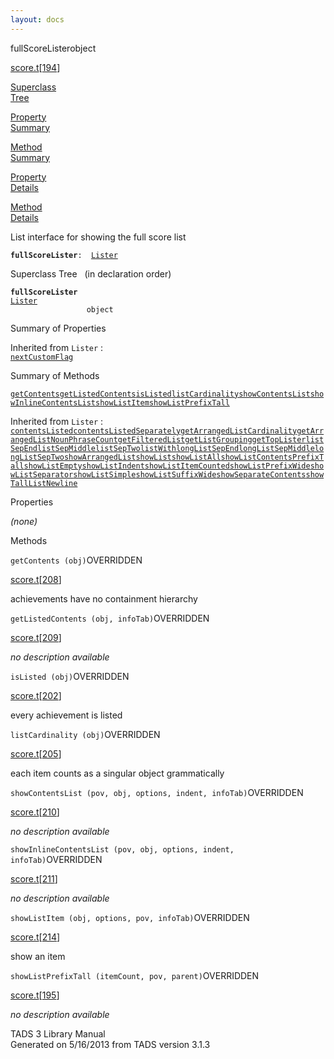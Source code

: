 ```yaml
---
layout: docs
---
```

<span class="title">fullScoreLister</span><span class="type">object</span>

[score.t](../file/score.t.html)\[[194](../source/score.t.html#194)\]

[Superclass  
Tree](#_SuperClassTree_)

[Property  
Summary](#_PropSummary_)

[Method  
Summary](#_MethodSummary_)

[Property  
Details](#_Properties_)

[Method  
Details](#_Methods_)



List interface for showing the full score list

**`fullScoreLister`**` :   `[`Lister`](../object/Lister.html)



<span id="_SuperClassTree_"></span>



<span class="hdln">Superclass Tree</span>   (in declaration order)



**`fullScoreLister`**  
[`Lister`](../object/Lister.html)  
`                 object`  
<span id="_PropSummary_"></span>



<span class="hdln">Summary of Properties</span>  





Inherited from `Lister` :  
[`nextCustomFlag`](../object/Lister.html#nextCustomFlag)

<span id="_MethodSummary_"></span>



<span class="hdln">Summary of Methods</span>  



[`getContents`](#getContents)[`getListedContents`](#getListedContents)[`isListed`](#isListed)[`listCardinality`](#listCardinality)[`showContentsList`](#showContentsList)[`showInlineContentsList`](#showInlineContentsList)[`showListItem`](#showListItem)[`showListPrefixTall`](#showListPrefixTall)

Inherited from `Lister` :  
[`contentsListed`](../object/Lister.html#contentsListed)[`contentsListedSeparately`](../object/Lister.html#contentsListedSeparately)[`getArrangedListCardinality`](../object/Lister.html#getArrangedListCardinality)[`getArrangedListNounPhraseCount`](../object/Lister.html#getArrangedListNounPhraseCount)[`getFilteredList`](../object/Lister.html#getFilteredList)[`getListGrouping`](../object/Lister.html#getListGrouping)[`getTopLister`](../object/Lister.html#getTopLister)[`listSepEnd`](../object/Lister.html#listSepEnd)[`listSepMiddle`](../object/Lister.html#listSepMiddle)[`listSepTwo`](../object/Lister.html#listSepTwo)[`listWith`](../object/Lister.html#listWith)[`longListSepEnd`](../object/Lister.html#longListSepEnd)[`longListSepMiddle`](../object/Lister.html#longListSepMiddle)[`longListSepTwo`](../object/Lister.html#longListSepTwo)[`showArrangedList`](../object/Lister.html#showArrangedList)[`showList`](../object/Lister.html#showList)[`showListAll`](../object/Lister.html#showListAll)[`showListContentsPrefixTall`](../object/Lister.html#showListContentsPrefixTall)[`showListEmpty`](../object/Lister.html#showListEmpty)[`showListIndent`](../object/Lister.html#showListIndent)[`showListItemCounted`](../object/Lister.html#showListItemCounted)[`showListPrefixWide`](../object/Lister.html#showListPrefixWide)[`showListSeparator`](../object/Lister.html#showListSeparator)[`showListSimple`](../object/Lister.html#showListSimple)[`showListSuffixWide`](../object/Lister.html#showListSuffixWide)[`showSeparateContents`](../object/Lister.html#showSeparateContents)[`showTallListNewline`](../object/Lister.html#showTallListNewline)

<span id="_Properties_"></span>



<span class="hdln">Properties</span>  



*(none)* <span id="_Methods_"></span>



<span class="hdln">Methods</span>  



<span id="getContents"></span>

`getContents (obj)`<span class="rem">OVERRIDDEN</span>

[score.t](../file/score.t.html)\[[208](../source/score.t.html#208)\]



achievements have no containment hierarchy



<span id="getListedContents"></span>

`getListedContents (obj, infoTab)`<span class="rem">OVERRIDDEN</span>

[score.t](../file/score.t.html)\[[209](../source/score.t.html#209)\]



*no description available*



<span id="isListed"></span>

`isListed (obj)`<span class="rem">OVERRIDDEN</span>

[score.t](../file/score.t.html)\[[202](../source/score.t.html#202)\]



every achievement is listed



<span id="listCardinality"></span>

`listCardinality (obj)`<span class="rem">OVERRIDDEN</span>

[score.t](../file/score.t.html)\[[205](../source/score.t.html#205)\]



each item counts as a singular object grammatically



<span id="showContentsList"></span>

`showContentsList (pov, obj, options, indent, infoTab)`<span class="rem">OVERRIDDEN</span>

[score.t](../file/score.t.html)\[[210](../source/score.t.html#210)\]



*no description available*



<span id="showInlineContentsList"></span>

`showInlineContentsList (pov, obj, options, indent, infoTab)`<span class="rem">OVERRIDDEN</span>

[score.t](../file/score.t.html)\[[211](../source/score.t.html#211)\]



*no description available*



<span id="showListItem"></span>

`showListItem (obj, options, pov, infoTab)`<span class="rem">OVERRIDDEN</span>

[score.t](../file/score.t.html)\[[214](../source/score.t.html#214)\]



show an item



<span id="showListPrefixTall"></span>

`showListPrefixTall (itemCount, pov, parent)`<span class="rem">OVERRIDDEN</span>

[score.t](../file/score.t.html)\[[195](../source/score.t.html#195)\]



*no description available*





TADS 3 Library Manual  
Generated on 5/16/2013 from TADS version 3.1.3


